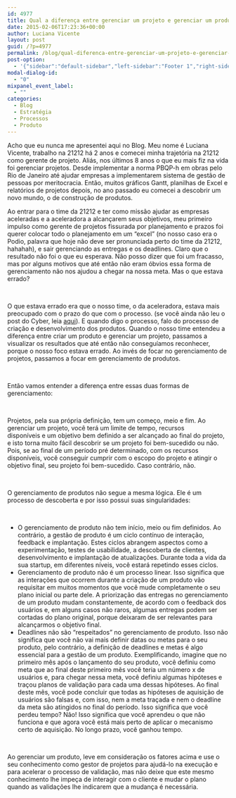 ```yaml
---
id: 4977
title: Qual a diferença entre gerenciar um projeto e gerenciar um produto?
date: 2015-02-06T17:23:36+00:00
author: Luciana Vicente
layout: post
guid: /?p=4977
permalink: /blog/qual-diferenca-entre-gerenciar-um-projeto-e-gerenciar-um-produto/
post-option:
  - '{"sidebar":"default-sidebar","left-sidebar":"Footer 1","right-sidebar":"Footer 1","page-title":"","page-caption":""}'
modal-dialog-id:
  - "0"
mixpanel_event_label:
  - ""
categories:
  - Blog
  - Estratégia
  - Processos
  - Produto
---
```

Acho que eu nunca me apresentei aqui no Blog. Meu nome é Luciana Vicente, trabalho na 21212 há 2 anos e comecei minha trajetória na 21212 como gerente de projeto. Aliás, nos últimos 8 anos o que eu mais fiz na vida foi gerenciar projetos. Desde implementar a norma PBQP-h em obras pelo Rio de Janeiro até ajudar empresas a implementarem sistema de gestão de pessoas por meritocracia. Então, muitos gráficos Gantt, planilhas de Excel e relatórios de projetos depois, no ano passado eu comecei a descobrir um novo mundo, o de construção de produtos.

Ao entrar para o time da 21212 e ter como missão ajudar as empresas aceleradas e a aceleradora a alcançarem seus objetivos, meu primeiro impulso como gerente de projetos fissurada por planejamento e prazos foi querer colocar todo o planejamento em um “excel” (no nosso caso era o Podio, palavra que hoje não deve ser pronunciada perto do time da 21212, hahahah), e sair gerenciando as entregas e os deadlines. Claro que o resultado não foi o que eu esperava. Não posso dizer que foi um fracasso, mas por alguns motivos que até então não eram óbvios essa forma de gerenciamento não nos ajudou a chegar na nossa meta. Mas o que estava errado?

&nbsp;

O que estava errado era que o nosso time, o da aceleradora, estava mais preocupado com o prazo do que com o processo. (se você ainda não leu o post do Cyber, leia [aqui](/blog/um-jeito-quase-infalivel-de-se-alcancar-qualquer-meta/)). E quando digo o processo, falo do processo de criação e desenvolvimento dos produtos. Quando o nosso time entendeu a diferença entre criar um produto e gerenciar um projeto, passamos a visualizar os resultados que até então não conseguíamos reconhecer, porque o nosso foco estava errado. Ao invés de focar no gerenciamento de projetos, passamos a focar em gerenciamento de produtos.

&nbsp;

Então vamos entender a diferença entre essas duas formas de gerenciamento:

&nbsp;

Projetos, pela sua própria definição, tem um começo, meio e fim. Ao gerenciar um projeto, você terá um limite de tempo, recursos disponíveis e um objetivo bem definido a ser alcançado ao final do projeto, e isto torna muito fácil descobrir se um projeto foi bem-sucedido ou não. Pois, se ao final de um período pré determinado, com os recursos disponíveis, você conseguir cumprir com o escopo do projeto e atingir o objetivo final, seu projeto foi bem-sucedido. Caso contrário, não.

&nbsp;

O gerenciamento de produtos não segue a mesma lógica. Ele é um processo de descoberta e por isso possui suas singularidades:

&nbsp;

  * O gerenciamento de produto não tem início, meio ou fim definidos. Ao contrário, a gestão de produto é um ciclo contínuo de interação, feedback e implantação. Estes ciclos abrangem aspectos como a experimentação, testes de usabilidade, a descoberta de clientes, desenvolvimento e implantação de atualizações. Durante toda a vida da sua startup, em diferentes níveis, você estará repetindo esses ciclos.
  * Gerenciamento de produto não é um processo linear. Isso significa que as interações que ocorrem durante a criação de um produto vão requisitar em muitos momentos que você mude completamente o seu plano inicial ou parte dele. A priorização das entregas no gerenciamento de um produto mudam constantemente, de acordo com o feedback dos usuários e, em alguns casos não raros, algumas entregas podem ser cortadas do plano original, porque deixaram de ser relevantes para alcançarmos o objetivo final.
  * Deadlines não são “respeitados” no gerenciamento de produto. Isso não significa que você não vai mais definir datas ou metas para o seu produto, pelo contrário, a definição de deadlines e metas é algo essencial para a gestão de um produto. Exemplificando, imagine que no primeiro mês após o lançamento do seu produto, você definiu como meta que ao final deste primeiro mês você teria um número x de usuários e, para chegar nessa meta, você definiu algumas hipóteses e traçou planos de validação para cada uma dessas hipóteses. Ao final deste mês, você pode concluir que todas as hipóteses de aquisição de usuários são falsas e, com isso, nem a meta traçada e nem o deadline da meta são atingidos no final do período. Isso significa que você perdeu tempo? Não! Isso significa que você aprendeu o que não funciona e que agora você está mais perto de aplicar o mecanismo certo de aquisição. No longo prazo, você ganhou tempo.

&nbsp;

Ao gerenciar um produto, leve em consideração os fatores acima e use o seu conhecimento como gestor de projetos para ajudá-lo na execução e para acelerar o processo de validação, mas não deixe que este mesmo conhecimento lhe impeça de interagir com o cliente e mudar o plano quando as validações lhe indicarem que a mudança é necessária.

&nbsp;

&nbsp;